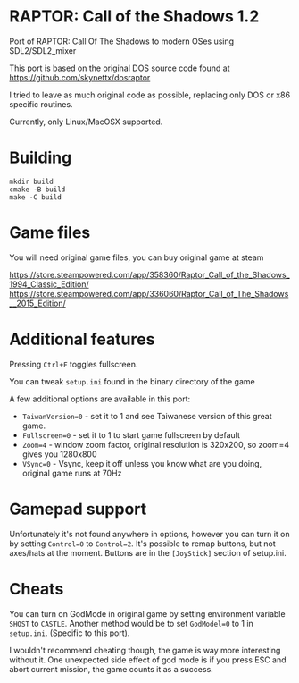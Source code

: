 # RAPTOR: Call of the Shadows 1.2

Port of RAPTOR: Call Of The Shadows to modern OSes using SDL2/SDL2_mixer

This port is based on the original DOS source code found at
https://github.com/skynettx/dosraptor

I tried to leave as much original code as possible, replacing only DOS or x86 specific routines.

Currently, only Linux/MacOSX supported.

# Building

```
mkdir build
cmake -B build
make -C build
```

# Game files

You will need original game files, you can buy original game at steam

https://store.steampowered.com/app/358360/Raptor_Call_of_the_Shadows_1994_Classic_Edition/
https://store.steampowered.com/app/336060/Raptor_Call_of_The_Shadows__2015_Edition/

# Additional features

Pressing `Ctrl+F` toggles fullscreen.

You can tweak `setup.ini` found in the binary directory of the game

A few additional options are available in this port:

- `TaiwanVersion=0` - set it to 1 and see Taiwanese version of this great game.
- `Fullscreen=0` - set it to 1 to start game fullscreen by default
- `Zoom=4` - window zoom factor, original resolution is 320x200, so zoom=4 gives you 1280x800
- `VSync=0` - Vsync, keep it off unless you know what are you doing, original game runs at 70Hz

# Gamepad support

Unfortunately it's not found anywhere in options, however you can turn it on by setting `Control=0` to `Control=2`.
It's possible to remap buttons, but not axes/hats at the moment.
Buttons are in the `[JoyStick]` section of setup.ini.

# Cheats

You can turn on GodMode in original game by setting environment variable `SHOST` to `CASTLE`.
Another method would be to set `GodModel=0` to 1 in `setup.ini`. (Specific to this port).

I wouldn't recommend cheating though, the game is way more interesting without it.
One unexpected side effect of god mode is if you press ESC and abort current mission, the game counts it as a success.
